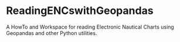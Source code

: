 # ReadingENCswithGeopandas
A HowTo and Workspace for reading Electronic Nautical Charts using Geopandas and other Python utilities. 

